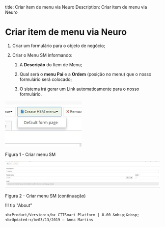 title: Criar item de menu via Neuro
Description: Criar item de menu via Neuro
# Criar item de menu via Neuro


1.  Criar um formulário para o objeto de negócio;

2.  Criar o Menu SM informando:

    1.  A **Descrição** do Item de Menu;

    2.  Qual será o **menu Pai** e a **Ordem** (posição no menu) que o nosso formulário será colocado;

    3.  O sistema irá gerar um Link automaticamente para o nosso formulário.

![create](images/neuro-sm-11.jpg)

Figura 1 - Criar menu SM

![create](images/neuro-sm-12.jpg)

Figura 2 - Criar menu SM (continuação)


!!! tip "About"

    <b>Product/Version:</b> CITSmart Platform | 8.00 &nbsp;&nbsp;
    <b>Updated:</b>03/13/2019 – Anna Martins
